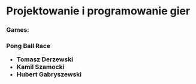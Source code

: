 # Projektowanie i programowanie gier
<h3>Games:<h3>
Pong
Ball Race

- Tomasz Derzewski
- Kamil Szamocki
- Hubert Gabryszewski
